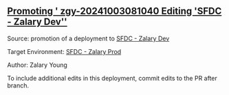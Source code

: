 ## [Promoting ' zgy-20241003081040 Editing 'SFDC - Zalary Dev''](https://app.salto.io/orgs/bb6cb5ce-46ed-4afe-918e-35bf269875f5/envs/85bf71c3-09ae-4285-ad3d-1d2bfaa1ed94/deployments/5efe0821-249d-4a5d-b8ff-6a1978437685)

Source: promotion of a deployment to [SFDC - Zalary Dev](https://app.salto.io/orgs/bb6cb5ce-46ed-4afe-918e-35bf269875f5/envs/000934b6-d409-4c11-a0bc-3c3a454a8f24)

Target Environment: [SFDC - Zalary Prod](https://app.salto.io/orgs/bb6cb5ce-46ed-4afe-918e-35bf269875f5/envs/85bf71c3-09ae-4285-ad3d-1d2bfaa1ed94) 

Author: Zalary Young

To include additional edits in this deployment, commit edits to the PR after branch.